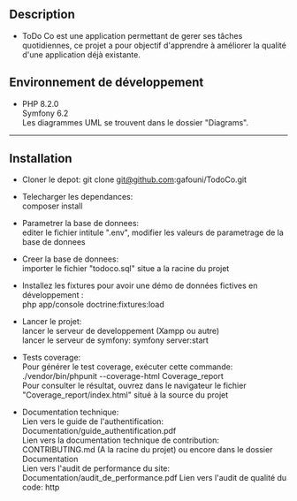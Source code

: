 ## Description
* ToDo Co est une application permettant de gerer ses tâches quotidiennes, ce projet a pour objectif d'apprendre à améliorer la qualité d'une application déjà existante.  
## Environnement de développement  
* PHP 8.2.0  
  Symfony 6.2  
  Les diagrammes UML se trouvent dans le dossier "Diagrams".  

---------------------------------
## Installation
* Cloner le depot:  git clone git@github.com:gafouni/TodoCo.git
* Telecharger les dependances:  
  composer install
  
* Parametrer la base de donnees:  
  editer le fichier intitule ".env", modifier les valeurs de parametrage de la base de donnees 
  
* Creer la base de donnees:  
  importer le fichier "todoco.sql" situe a la racine du projet

* Installez les fixtures pour avoir une démo de données fictives en développement :  
  php app/console doctrine:fixtures:load 
  
* Lancer le projet:  
  lancer le serveur de developpement (Xampp ou autre)  
  lancer le serveur de symfony: symfony server:start  

* Tests coverage:  
 Pour générer le test coverage, exécuter cette commande:  
 ./vendor/bin/phpunit --coverage-html Coverage_report  
 Pour consulter le résultat, ouvrez dans le navigateur le fichier "Coverage_report/index.html" situé à la source du projet  

* Documentation technique:  
  Lien vers le guide de l'authentification: Documentation/guide_authentification.pdf  
  Lien vers la documentation technique de contribution: CONTRIBUTING.md (A la racine du projet)
  ou encore dans le dossier Documentation  
  Lien vers l'audit de performance du site: Documentation/audit_de_performance.pdf
  Lien vers l'audit de qualité du code: http
 
